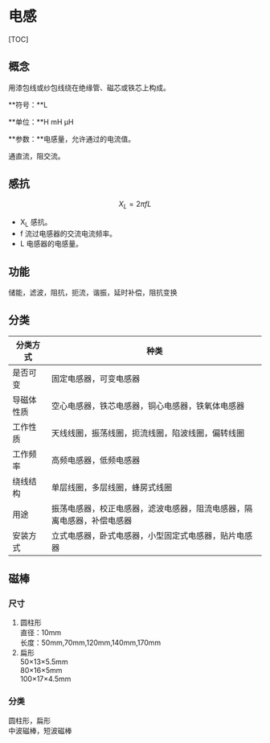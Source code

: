 # 电感

[TOC]

## 概念

用漆包线或纱包线绕在绝缘管、磁芯或铁芯上构成。

**符号：**L

**单位：**H  mH  μH

**参数：**电感量，允许通过的电流值。

通直流，阻交流。

## 感抗

$$
X_{L} = 2\pi fL
$$

* X<sub>L</sub>		感抗。
* f          流过电感器的交流电流频率。
* L         电感器的电感量。

## 功能
储能，滤波，阻抗，扼流，谐振，延时补偿，阻抗变换

## 分类

| 分类方式 | 种类 |
|---|---|
| 是否可变 | 固定电感器，可变电感器 |
| 导磁体性质 | 空心电感器，铁芯电感器，铜心电感器，铁氧体电感器 |
| 工作性质 | 天线线圈，振荡线圈，扼流线圈，陷波线圈，偏转线圈 |
| 工作频率 | 高频电感器，低频电感器 |
| 绕线结构 | 单层线圈，多层线圈，蜂房式线圈 |
| 用途 | 振荡电感器，校正电感器，滤波电感器，阻流电感器，隔离电感器，补偿电感器 |
| 安装方式 | 立式电感器，卧式电感器，小型固定式电感器，贴片电感器 |

## 磁棒
### 尺寸
1. 圆柱形  
直径：10mm  
长度：50mm,70mm,120mm,140mm,170mm
2. 扁形  
50×13×5.5mm  
80×16×5mm  
100×17×4.5mm

### 分类
圆柱形，扁形  
中波磁棒，短波磁棒
